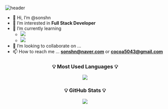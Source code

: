 ![header](https://capsule-render.vercel.app/api?type=waving&color=gradient&height=240&section=footer&text=Hi,%20there!%20Welcome!&fontSize=48)

- 👋 Hi, I’m @sonshn
- 👀 I’m interested in **Full Stack Developer**
- 🌱 I’m currently learning
  - <img src="https://img.shields.io/badge/Spring-6DB33F?style=plastic&logo=Spring&logoColor=white"/></a>
  - <img src="https://img.shields.io/badge/Spring Boot-6DB33F?style=plastic&logo=Spring Boot&logoColor=white"/></a>
- 💞️ I’m looking to collaborate on ...
- 📫 How to reach me ... **sonshn@naver.com** or **cocoa5043@gmail.com**

<h3 align="center">💡 Most Used Languages 💡</h3>
<p align="center">
  <a href="https://github.com/$sonshn">
    <img align="center" src="https://github-readme-stats.vercel.app/api/top-langs/?username=sonshn&layout=compact&theme=monokai&card_width=240" />
  </a>
</p>
<h3 align="center">💡 GitHub Stats 💡</h3>
<p align="center">
  <a href="https://github.com/$sonshn">
    <img align="center" src="https://github-readme-stats.vercel.app/api?username=sonshn&count_private=true&show_icons=true&theme=calm&exclude_repo=" />
  </a>
</p>

<!---
sonshn/sonshn is a ✨ special ✨ repository because its `README.md` (this file) appears on your GitHub profile.
You can click the Preview link to take a look at your changes.
--->
